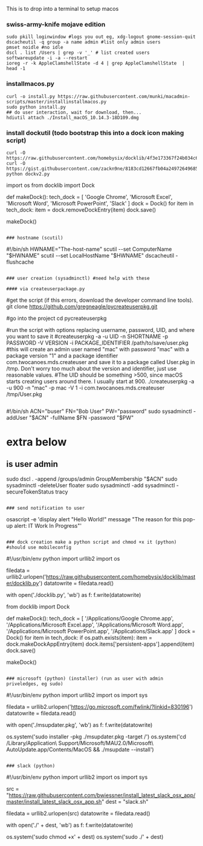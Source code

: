 This is to drop into a terminal to setup macos

### swiss-army-knife mojave edition
```
sudo pkill loginwindow #logs you out eg, xdg-logout gnome-session-quit
dscacheutil -q group -a name admin #list only admin users
pmset noidle #no idle
dscl . list /Users | grep -v '_' # list created users
softwareupdate -i -a --restart
ioreg -r -k AppleClamshellState -d 4 | grep AppleClamshellState  | head -1
```

### installmacos.py
```
curl -o install.py https://raw.githubusercontent.com/munki/macadmin-scripts/master/installinstallmacos.py
sudo python install.py
## do user interaction, wait for download, then...
hdiutil attach ./Install_macOS_10.14.3-18D109.dmg 
```

### install dockutil (todo bootstrap this into a dock icon making script)
```
curl -O https://raw.githubusercontent.com/homebysix/docklib/4f3e173367f24b034c60092472c9523d8c7ddfca/docklib.py
curl -O https://gist.githubusercontent.com/zackn9ne/8183cd12667fb04a24972649685ec9a1/raw/9748a422f8b77067e4af3520aa9dc512febc04bb/dockv2.py
python dockv2.py

```

import os
from docklib import Dock

def makeDock():
    tech_dock = [
        'Google Chrome',
        'Microsoft Excel',
        'Microsoft Word',
        'Microsoft PowerPoint',
        'Slack'
    ]
    dock = Dock()
    for item in tech_dock:
       item = dock.removeDockEntry(item)
    dock.save()

makeDock()

```

### hostname (scutil)
```
#!/bin/sh
HWNAME="The-host-name"
scutil --set ComputerName "$HWNAME"
scutil --set LocalHostName "$HWNAME"
dscacheutil -flushcache
```

### user creation (sysadminctl) #need help with these

#### via createuserpackage.py
```
#get the script (if this errors, download the developer command line tools).
git clone https://github.com/gregneagle/pycreateuserpkg.git
 
#go into the project
cd pycreateuserpkg
 
#run the script with options replacing username, password, UID, and where you want to save it
#createuserpkg -a -u UID -n SHORTNAME  -p PASSWORD -V VERSION -i  PACKAGE_IDENTIFIER /path/to/save/user.pkg
#this will create an admin user named "mac" with password "mac" with a package version "1" and a package identifier com.twocanoes.mds.createuser and save it to a package called User.pkg in /tmp. Don't worry too much about the version and identifier, just use reasonable values.
#The UID should be something >500, since macOS starts creating users around there. I usually start at 900. 
./createuserpkg -a -u 900 -n "mac"  -p mac -V 1 -i  com.twocanoes.mds.createuser /tmp/User.pkg
```

```
#!/bin/sh
ACN="buser"
FN="Bob User"
PW="password"
sudo sysadminctl -addUser "$ACN" -fullName $FN -password "$PW"
# extra below
## is user admin
sudo dscl . -append /groups/admin GroupMembership "$ACN"
sudo sysadminctl -deleteUser floater
sudo sysadminctl -add sysadminctl -secureTokenStatus tracy
```

### send notification to user
```
osascript -e 'display alert "Hello World!" message "The reason for this pop-up alert: IT Work In Progress"'
```

### dock creation make a python script and chmod +x it (python) #should use mobileconfig
```
#!/usr/bin/env python
import urllib2
import os

filedata = urllib2.urlopen('https://raw.githubusercontent.com/homebysix/docklib/master/docklib.py')
datatowrite = filedata.read()

with open('./docklib.py', 'wb') as f:
    f.write(datatowrite)


from docklib import Dock 

def makeDock():
    tech_dock = [ 
        '/Applications/Google Chrome.app',
        '/Applications/Microsoft Excel.app', 
        '/Applications/Microsoft Word.app', 
        '/Applications/Microsoft PowerPoint.app', 
        '/Applications/Slack.app' 
    ] 
    dock = Dock() 
    for item in tech_dock: 
        if os.path.exists(item): 
            item = dock.makeDockAppEntry(item) 
            dock.items['persistent-apps'].append(item) 
            dock.save() 

makeDock()
```

### microsoft (python) (installer) (run as user with admin priveledges, eg sudo)
```
#!/usr/bin/env python
import urllib2
import os
import sys

filedata = urllib2.urlopen('https://go.microsoft.com/fwlink/?linkid=830196')
datatowrite = filedata.read()

with open('./msupdater.pkg', 'wb') as f:
    f.write(datatowrite)

os.system('sudo installer -pkg ./msupdater.pkg -target /')
os.system('cd /Library/Application\ Support/Microsoft/MAU2.0/Microsoft\ AutoUpdate.app/Contents/MacOS && ./msupdate --install')
```

### slack (python)
```
#!/usr/bin/env python
import urllib2
import os
import sys

src = "https://raw.githubusercontent.com/bwiessner/install_latest_slack_osx_app/master/install_latest_slack_osx_app.sh"
dest = "slack.sh"

filedata = urllib2.urlopen(src)
datatowrite = filedata.read()

with open('./' + dest, 'wb') as f:
    f.write(datatowrite)
    
os.system('sudo chmod +x' + dest)
os.system('sudo ./' + dest)

```
